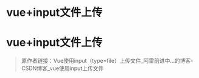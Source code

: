 # vue+input文件上传

# vue+input文件上传

> 原作者链接：Vue使用input（type=file）上传文件_阿雷前进中…的博客-CSDN博客_vue使用input上传文件
>